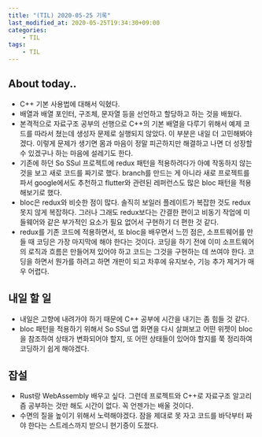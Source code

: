 ```yaml
---
title: "(TIL) 2020-05-25 기록"
last_modified_at: 2020-05-25T19:34:30+09:00
categories:
    - TIL
tags:
    - TIL
---
```


## About today..

- C++ 기본 사용법에 대해서 익혔다.
- 배열과 배열 포인터, 구조체, 문자열 등을 선언하고 할당하고 하는 것을 배웠다.
- 본격적으로 자료구조 공부의 선행으로 C++의 기본 배열을 다루기 위해서 예제 코드를 따라서 쳤는데 생성자 문제로 실행되지 않았다. 이 부분은 내일 더 고민해봐야겠다. 이렇게 문제가 생기면 몸과 마음이 정말 피곤하지만 해결하고 나면 더 성장할 수 있겠구나 하는 마음에 설레기도 한다.
- 기존에 하던 So SSul 프로젝트에 redux 패턴을 적용하려다가 아예 작동하지 않는 것을 보고 새로 코드를 짜기로 했다. branch를 만드는 게 아니라 새로 프로젝트를 파서 google에서도 추천하고 flutter와 관련된 레퍼런스도 많은 bloc 패턴을 적용해보기로 했다.
- bloc은 redux와 비슷한 점이 많다. 솔직히 보일러 플레이트가 복잡한 것도 redux 못지 않게 복잡하다. 그러나 그래도 redux보다는 간결한 편이고 비동기 작업에 미들웨어와 같은 부가적인 요소가 필요 없어서 구현하기 더 편한 것 같다.
- redux를 기존 코드에 적용하면서, 또 bloc을 배우면서 느낀 점은, 소프트웨어를 만들 때 코딩은 가장 마지막에 해야 한다는 것이다. 코딩을 하기 전에 이미 소프트웨어의 로직과 흐름은 만들어져 있어야 하고 코드는 그것을 구현하는 데 쓰여야 한다. 코딩을 하면서 뭔가를 하려고 하면 개판이 되고 차후에 유지보수, 기능 추가 제거가 매우 어렵다.

## 내일 할 일

- 내일은 고향에 내려가야 하기 때문에 C++ 공부에 시간을 내기는 좀 힘들 것 같다.
- bloc 패턴을 적용하기 위해서 So SSul 앱 화면을 다시 살펴보고 어떤 위젯이 bloc을 참조하여 상태가 변화되어야 할지, 또 어떤 상태들이 있어야 할지를 쭉 정리하여 코딩하기 쉽게 해야겠다.

## 잡설

- Rust랑 WebAssembly 배우고 싶다. 그런데 프로젝트와 C++로 자료구조 알고리즘 공부하는 것만 해도 시간이 없다. 꼭 언젠가는 배울 것이다.
- 수면의 질을 높이기 위해서 노력해야겠다. 잠을 제대로 못 자고 코드를 바닥부터 짜야 한다는 스트레스까지 받으니 현기증이 도졌다.